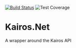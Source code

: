 [![Build Status](https://dev.azure.com/vincenyanga0791/Kairos.Net/_apis/build/status/vince-nyanga.Kairos.Net?branchName=master)](https://dev.azure.com/vincenyanga0791/Kairos.Net/_build/latest?definitionId=3&branchName=master) ![Test Coverage](https://img.shields.io/azure-devops/coverage/vincenyanga0791/Kairos.Net/3)
# Kairos.Net
A wrapper around the Kairos API
